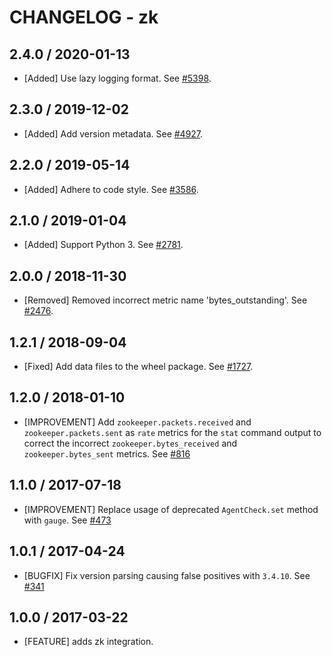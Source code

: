 # CHANGELOG - zk

## 2.4.0 / 2020-01-13

* [Added] Use lazy logging format. See [#5398](https://github.com/DataDog/integrations-core/pull/5398).

## 2.3.0 / 2019-12-02

* [Added] Add version metadata. See [#4927](https://github.com/DataDog/integrations-core/pull/4927).

## 2.2.0 / 2019-05-14

* [Added] Adhere to code style. See [#3586](https://github.com/DataDog/integrations-core/pull/3586).

## 2.1.0 / 2019-01-04

* [Added] Support Python 3. See [#2781][1].

## 2.0.0 / 2018-11-30

* [Removed] Removed incorrect metric name 'bytes_outstanding'. See [#2476][2].

## 1.2.1 / 2018-09-04

* [Fixed] Add data files to the wheel package. See [#1727][3].

## 1.2.0 / 2018-01-10

* [IMPROVEMENT] Add `zookeeper.packets.received` and `zookeeper.packets.sent` as `rate` metrics
  for the `stat` command output to correct the incorrect `zookeeper.bytes_received` and
  `zookeeper.bytes_sent` metrics. See [#816][4]

## 1.1.0 / 2017-07-18

* [IMPROVEMENT] Replace usage of deprecated `AgentCheck.set` method with `gauge`. See [#473][5]

## 1.0.1 / 2017-04-24

* [BUGFIX] Fix version parsing causing false positives with `3.4.10`. See [#341][6]

## 1.0.0 / 2017-03-22

* [FEATURE] adds zk integration.

<!--- The following link definition list is generated by PimpMyChangelog --->
[1]: https://github.com/DataDog/integrations-core/pull/2781
[2]: https://github.com/DataDog/integrations-core/pull/2476
[3]: https://github.com/DataDog/integrations-core/pull/1727
[4]: https://github.com/DataDog/integrations-core/pull/816
[5]: https://github.com/DataDog/integrations-core/issues/473
[6]: https://github.com/DataDog/integrations-core/issues/341
